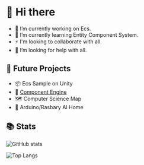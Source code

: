 # 👋 Hi there
- 🔭 I’m currently working on Ecs.
- 🌱 I’m currently learning Entity Component System.
- ⚡ I'm looking to collaborate with all.
- 🤔 I’m looking for help with all.

## 🧪 Future Projects
- 📦 Ecs Sample on Unity
- 🚀 [Component Engine](https://github.com/deadbit-dev/ecs-engine)
- 🗺 Computer Science Map 
- 🤖 Arduino/Rasbary AI Home 

## 📚 Stats
![GitHub stats](https://github-readme-stats.vercel.app/api?username=deadbit-dev&bg_color=30,351F39,726A95&title_color=fff&text_color=fff&hide_border=true)

![Top Langs](https://github-readme-stats.vercel.app/api/top-langs/?username=deadbit-dev&layout=compact&langs_count=10&bg_color=30,351F39,726A95&title_color=fff&text_color=fff&hide_border=true)
